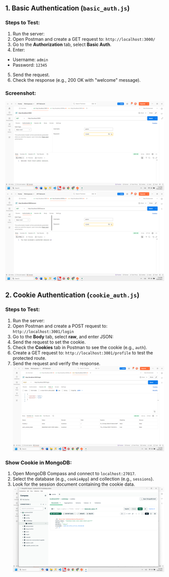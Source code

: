 
## 1. Basic Authentication (`basic_auth.js`)
### Steps to Test:
1. Run the server:
2. Open Postman and create a GET request to: `http://localhost:3000/`
3. Go to the **Authorization** tab, select **Basic Auth**.
4. Enter:
- Username: `admin`
- Password: `12345`
5. Send the request.
6. Check the response (e.g., 200 OK with "welcome" message).

### Screenshot:
![Postman Basic Auth](public/4.png)
![Postman Basic Auth](public/3.png)
## 2. Cookie Authentication (`cookie_auth.js`)
### Steps to Test:
1. Run the server:
2. Open Postman and create a POST request to: `http://localhost:3001/login`
3. Go to the **Body** tab, select **raw**, and enter JSON:
4. Send the request to set the cookie.
5. Check the **Cookies** tab in Postman to see the cookie (e.g., `auth`).
6. Create a GET request to: `http://localhost:3001/profile` to test the protected route.
7. Send the request and verify the response.
![Postman Cookie Login](public/2.png)
### Show Cookie in MongoDB:
1. Open MongoDB Compass and connect to `localhost:27017`.
2. Select the database (e.g., `cookieApp`) and collection (e.g., `sessions`).
3. Look for the session document containing the cookie data.
![MongoDB Cookie](public/1.png)
